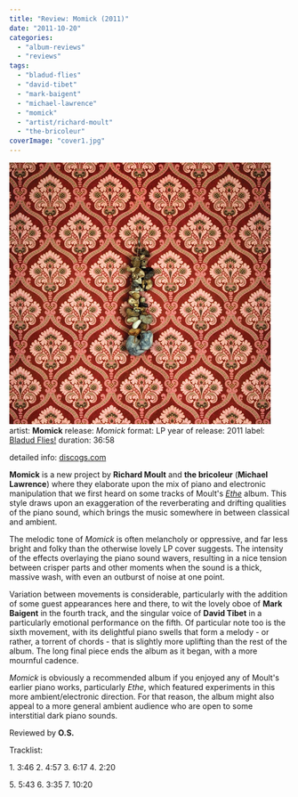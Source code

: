 ```yaml
---
title: "Review: Momick (2011)"
date: "2011-10-20"
categories: 
  - "album-reviews"
  - "reviews"
tags: 
  - "bladud-flies"
  - "david-tibet"
  - "mark-baigent"
  - "michael-lawrence"
  - "momick"
  - "artist/richard-moult"
  - "the-bricoleur"
coverImage: "cover1.jpg"
---
```


[![](images/cover1.jpg "momick")](http://www.eveningoflight.nl/wordpress/wp-content/uploads/2011/10/cover1.jpg)artist: **Momick** release: _Momick_ format: LP year of release: 2011 label: [Bladud Flies!](http://bladudflies.com/) duration: 36:58

detailed info: [discogs.com](http://www.discogs.com/Momick-Momick/release/3092560)

**Momick** is a new project by **Richard Moult** and **the bricoleur** (**Michael Lawrence**) where they elaborate upon the mix of piano and electronic manipulation that we first heard on some tracks of Moult's _[Ethe](http://www.eveningoflight.nl/2010/03/09/review-richard-moult-ethe-2010/ "Review: Richard Moult – Ethe (2010)")_ album. This style draws upon an exaggeration of the reverberating and drifting qualities of the piano sound, which brings the music somewhere in between classical and ambient.

The melodic tone of _Momick_ is often melancholy or oppressive, and far less bright and folky than the otherwise lovely LP cover suggests. The intensity of the effects overlaying the piano sound wavers, resulting in a nice tension between crisper parts and other moments when the sound is a thick, massive wash, with even an outburst of noise at one point.

Variation between movements is considerable, particularly with the addition of some guest appearances here and there, to wit the lovely oboe of **Mark Baigent** in the fourth track, and the singular voice of **David Tibet** in a particularly emotional performance on the fifth. Of particular note too is the sixth movement, with its delightful piano swells that form a melody - or rather, a torrent of chords - that is slightly more uplifting than the rest of the album. The long final piece ends the album as it began, with a more mournful cadence.

_Momick_ is obviously a recommended album if you enjoyed any of Moult's earlier piano works, particularly _Ethe_, which featured experiments in this more ambient/electronic direction. For that reason, the album might also appeal to a more general ambient audience who are open to some interstitial dark piano sounds.

Reviewed by **O.S.**

Tracklist:

1\. 3:46 2. 4:57 3. 6:17 4. 2:20

5\. 5:43 6. 3:35 7. 10:20
